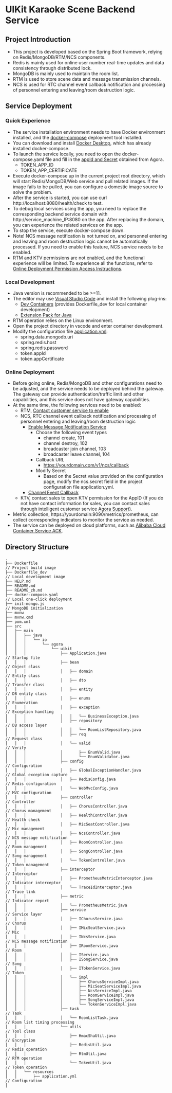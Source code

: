 # UIKit Karaoke Scene Backend Service
## Project Introduction
- This project is developed based on the Spring Boot framework, relying on Redis/MongoDB/RTM/NCS components.
- Redis is mainly used for online user number real-time updates and data consistency through distributed lock.
- MongoDB is mainly used to maintain the room list.
- RTM is used to store scene data and message transmission channels.
- NCS is used for RTC channel event callback notification and processing of personnel entering and leaving/room destruction logic.

## Service Deployment
### Quick Experience
- The service installation environment needs to have Docker environment installed, and the [docker-compose](https://docs.docker.com/compose/) deployment tool installed.
- You can download and install [Docker Desktop](https://www.docker.com/products/docker-desktop/), which has already installed docker-compose.
- To launch the service locally, you need to open the docker-compose.yaml file and fill in the [appId and Secret](https://docs.agora.io/en/video-calling/reference/manage-agora-account?platform=android#get-the-app-id) obtained from Agora.
    - TOKEN_APP_ID
    - TOKEN_APP_CERTIFICATE
- Execute docker-compose up in the current project root directory, which will start Redis/MongoDB/Web service and pull related images. If the image fails to be pulled, you can configure a domestic image source to solve the problem.
- After the service is started, you can use curl http://localhost:8080/health/check to test.
- To debug local services using the app, you need to replace the corresponding backend service domain with http://service_machine_IP:8080 on the app. After replacing the domain, you can experience the related services on the app.
- To stop the service, execute docker-compose down.
- Note! NCS message notification is not turned on, and personnel entering and leaving and room destruction logic cannot be automatically processed. If you need to enable this feature, NCS service needs to be enabled.
- RTM and KTV permissions are not enabled, and the functional experience will be limited. To experience all the functions, refer to [Online Deployment Permission Access Instructions](#online-deployment).

### Local Development
- Java version is recommended to be >=11.
- The editor may use [Visual Studio Code](https://code.visualstudio.com/) and install the following plug-ins:
    - [Dev Containers](https://marketplace.visualstudio.com/items?itemName=ms-vscode-remote.remote-containers) (provides Dockerfile_dev for local container development)
    - [Extension Pack for Java](https://marketplace.visualstudio.com/items?itemName=vscjava.vscode-java-pack)
- RTM operation relies on the Linux environment.
- Open the project directory in vscode and enter container development.
- Modify the configuration file [application.yml](src/main/resources/application.yml):
    - spring.data.mongodb.uri
    - spring.redis.host
    - spring.redis.password
    - token.appId
    - token.appCertificate

### Online Deployment
- Before going online, Redis/MongoDB and other configurations need to be adjusted, and the service needs to be deployed behind the gateway. The gateway can provide authentication/traffic limit and other capabilities, and this service does not have gateway capabilities.
- At the same time, the following services need to be enabled:
    - RTM, [Contact customer service to enable](https://www.agora.io)
    - NCS, RTC channel event callback notification and processing of personnel entering and leaving/room destruction logic
        - [Enable Message Notification Service](https://docs-beta.agora.io/en/video-calling/develop/receive-notifications?platform=android#enable-notifications)
            - Choose the following event types
                - channel create, 101
                - channel destroy, 102
                - broadcaster join channel, 103
                - broadcaster leave channel, 104
            - Callback URL
                - https://yourdomain.com/v1/ncs/callback
            - Modify Secret
                - Based on the Secret value provided on the configuration page, modify the ncs.secret field in the project configuration file application.yml.
        - [Channel Event Callback](https://docs-beta.agora.io/en/video-calling/develop/receive-notifications?platform=android#channel-events)
    - KTV, contact sales to open KTV permission for the AppID (If you do not have contact information for sales, you can contact sales through intelligent customer service [Agora Support](https://agora-ticket.agora.io/)).
- Metric collection, https://yourdomain:9090/metrics/prometheus, can collect corresponding indicators to monitor the service as needed.
- The service can be deployed on cloud platforms, such as [Alibaba Cloud Container Service ACK](https://www.alibabacloud.com/en/product/kubernetes).

## Directory Structure
```
.
├── Dockerfile                                                          // Project build image
├── Dockerfile_dev                                                      // Local development image
├── HELP.md
├── README.md
├── README_zh.md
├── docker-compose.yaml                                                 // Local one-click deployment
├── init-mongo.js                                                       // MongoDB initialization
├── mvnw
├── mvnw.cmd
├── pom.xml
├── src
│   ├── main
│   │   ├── java
│   │   │   └── io
│   │   │       └── agora
│   │   │           └── uikit
│   │   │               ├── Application.java                            // Startup file
│   │   │               ├── bean                                        // Object class
│   │   │               │   ├── domain                                  // Entity class
│   │   │               │   ├── dto                                     // Transfer class
│   │   │               │   ├── entity                                  // DB entity class
│   │   │               │   ├── enums                                   // Enumeration
│   │   │               │   ├── exception                               // Exception handling
│   │   │               │   │   └── BusinessException.java
│   │   │               │   ├── repository                              // DB access layer
│   │   │               │   │   └── RoomListRepository.java
│   │   │               │   ├── req                                     // Request class
│   │   │               │   └── valid                                   // Verify
│   │   │               │       ├── EnumValid.java
│   │   │               │       └── EnumValidator.java
│   │   │               ├── config                                      // Configuration
│   │   │               │   ├── GlobalExceptionHandler.java             // Global exception capture
│   │   │               │   ├── RedisConfig.java                        // Redis configuration
│   │   │               │   └── WebMvcConfig.java                       // MVC configuration
│   │   │               ├── controller                                  // Controller
│   │   │               │   ├── ChorusController.java                   // Chorus management
│   │   │               │   ├── HealthController.java                   // Health check
│   │   │               │   ├── MicSeatController.java                  // Mic management
│   │   │               │   ├── NcsController.java                      // NCS message notification
│   │   │               │   ├── RoomController.java                     // Room management
│   │   │               │   ├── SongController.java                     // Song management
│   │   │               │   └── TokenController.java                    // Token management
│   │   │               ├── interceptor                                 // Interceptor
│   │   │               │   ├── PrometheusMetricInterceptor.java        // Indicator interceptor
│   │   │               │   └── TraceIdInterceptor.java                 // Trace link
│   │   │               ├── metric                                      // Indicator report
│   │   │               │   └── PrometheusMetric.java
│   │   │               ├── service                                     // Service layer
│   │   │               │   ├── IChorusService.java                     // Chorus
│   │   │               │   ├── IMicSeatService.java                    // Mic
│   │   │               │   ├── INcsService.java                        // NCS message notification
│   │   │               │   ├── IRoomService.java                       // Room
│   │   │               │   ├── IService.java
│   │   │               │   ├── ISongService.java                       // Song
│   │   │               │   ├── ITokenService.java                      // Token
│   │   │               │   └── impl
│   │   │               │       ├── ChorusServiceImpl.java
│   │   │               │       ├── MicSeatServiceImpl.java
│   │   │               │       ├── NcsServiceImpl.java
│   │   │               │       ├── RoomServiceImpl.java
│   │   │               │       ├── SongServiceImpl.java
│   │   │               │       └── TokenServiceImpl.java
│   │   │               ├── task                                        // Task
│   │   │               │   └── RoomListTask.java                       // Room list timing processing
│   │   │               └── utils                                       // Tool class
│   │   │                   ├── HmacShaUtil.java                        // Encryption
│   │   │                   ├── RedisUtil.java                          // Redis operation
│   │   │                   ├── RtmUtil.java                            // RTM operation
│   │   │                   └── TokenUtil.java                          // Token operation
│   │   └── resources
│   │       ├── application.yml                                         // Configuration
│